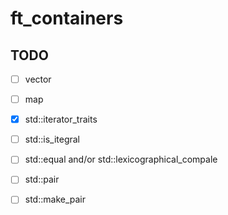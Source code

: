# ft_containers

## TODO
- [ ] vector
- [ ] map

- [x] std::iterator_traits
- [ ] std::is_itegral
- [ ] std::equal and/or std::lexicographical_compale
- [ ] std::pair
- [ ] std::make_pair
